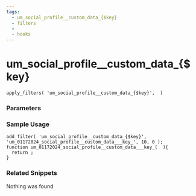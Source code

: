 ```yaml
---
tags: 
  - um_social_profile__custom_data_{$key}
  - filters
  - 
  - hooks
---
```

# um\_social\_profile\_\_custom\_data\_{$key}

``` php:no-line-numbers
apply_filters( 'um_social_profile__custom_data_{$key}',  )
```
<div class='hook-sep'></div>

### Parameters

<div class='hook-sep'></div>



### Sample Usage

``` php:no-line-numbers
add_filter( 'um_social_profile__custom_data_{$key}', 'um_01172024_social_profile__custom_data___key_', 10, 0 );
function um_01172024_social_profile__custom_data___key_(  ){
  return ;
}
```
<div class='hook-sep'></div>



### Related Snippets

Nothing was found

